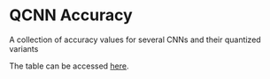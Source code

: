 # QCNN Accuracy
A collection of accuracy values for several CNNs and their quantized variants

The table can be accessed [here](https://github.com/Amazong/qcnn-accuracy/blob/main/Accuracy.md).
